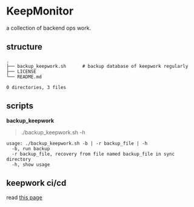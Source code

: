 # KeepMonitor

a collection of backend ops work.

## structure

    .
    ├── backup_keepwork.sh      # backup database of keepwork regularly
    ├── LICENSE
    └── README.md

    0 directories, 3 files


## scripts

**backup_keepwork**

> ./backup_keepwork.sh -h

    usage: ./backup_keepwork.sh -b | -r backup_file | -h
      -b, run backup
      -r backup_file, recovery from file named backup_file in sync directory
      -h, show usage


## keepwork ci/cd

read [this page](./CI.md)
